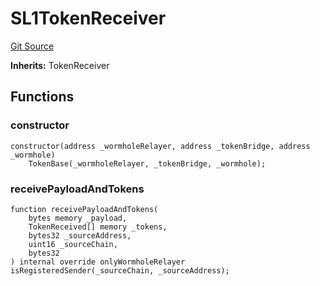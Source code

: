 # SL1TokenReceiver
[Git Source](https://github.com-smastropiero/SherryLabs/sherry-contracts/blob/abea0d8e26a21a2127d6a1d9e961e252da35642b/contracts/wormhole/SL1.TokenReceiver.sol)

**Inherits:**
TokenReceiver


## Functions
### constructor


```solidity
constructor(address _wormholeRelayer, address _tokenBridge, address _wormhole)
    TokenBase(_wormholeRelayer, _tokenBridge, _wormhole);
```

### receivePayloadAndTokens


```solidity
function receivePayloadAndTokens(
    bytes memory _payload,
    TokenReceived[] memory _tokens,
    bytes32 _sourceAddress,
    uint16 _sourceChain,
    bytes32
) internal override onlyWormholeRelayer isRegisteredSender(_sourceChain, _sourceAddress);
```

